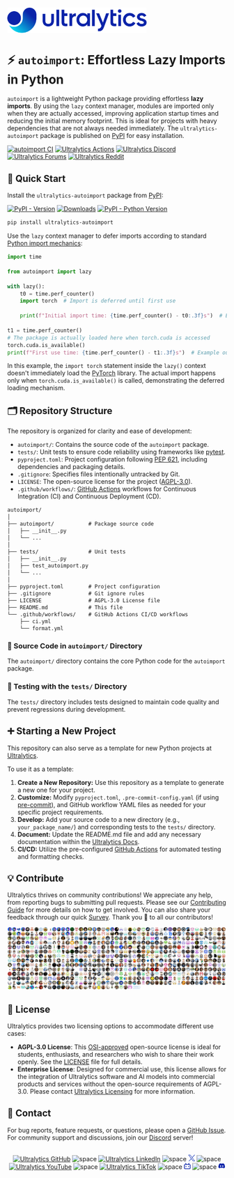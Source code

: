 <a href="https://www.ultralytics.com/"><img src="https://raw.githubusercontent.com/ultralytics/assets/main/logo/Ultralytics_Logotype_Original.svg" width="320" alt="Ultralytics logo"></a>

# ⚡️ `autoimport`: Effortless Lazy Imports in Python

`autoimport` is a lightweight Python package providing effortless **lazy imports**. By using the `lazy` context manager, modules are imported only when they are actually accessed, improving application startup times and reducing the initial memory footprint. This is ideal for projects with heavy dependencies that are not always needed immediately. The `ultralytics-autoimport` package is published on [PyPI](https://pypi.org/project/ultralytics-autoimport/) for easy installation.

[![autoimport CI](https://github.com/ultralytics/autoimport/actions/workflows/ci.yml/badge.svg)](https://github.com/ultralytics/autoimport/actions/workflows/ci.yml)
[![Ultralytics Actions](https://github.com/ultralytics/autoimport/actions/workflows/format.yml/badge.svg)](https://github.com/ultralytics/autoimport/actions/workflows/format.yml)
[![Ultralytics Discord](https://img.shields.io/discord/1089800235347353640?logo=discord&logoColor=white&label=Discord&color=blue)](https://discord.com/invite/ultralytics)
[![Ultralytics Forums](https://img.shields.io/discourse/users?server=https%3A%2F%2Fcommunity.ultralytics.com&logo=discourse&label=Forums&color=blue)](https://community.ultralytics.com/)
[![Ultralytics Reddit](https://img.shields.io/reddit/subreddit-subscribers/ultralytics?style=flat&logo=reddit&logoColor=white&label=Reddit&color=blue)](https://reddit.com/r/ultralytics)

## 🚀 Quick Start

Install the `ultralytics-autoimport` package from [PyPI](https://pypi.org/project/ultralytics-autoimport/):

[![PyPI - Version](https://img.shields.io/pypi/v/ultralytics-autoimport.svg)](https://pypi.org/project/ultralytics-autoimport/)
[![Downloads](https://static.pepy.tech/badge/ultralytics-autoimport)](https://www.pepy.tech/projects/ultralytics-autoimport)
[![PyPI - Python Version](https://img.shields.io/pypi/pyversions/ultralytics-autoimport.svg)](https://pypi.org/project/ultralytics-autoimport/)

```bash
pip install ultralytics-autoimport
```

Use the `lazy` context manager to defer imports according to standard [Python import mechanics](https://docs.python.org/3/reference/import.html):

```python
import time

from autoimport import lazy

with lazy():
    t0 = time.perf_counter()
    import torch  # Import is deferred until first use

    print(f"Initial import time: {time.perf_counter() - t0:.3f}s")  # Example output: 0.000s

t1 = time.perf_counter()
# The package is actually loaded here when torch.cuda is accessed
torch.cuda.is_available()
print(f"First use time: {time.perf_counter() - t1:.3f}s")  # Example output: 0.462s
```

In this example, the `import torch` statement inside the `lazy()` context doesn't immediately load the [PyTorch](https://pytorch.org/) library. The actual import happens only when `torch.cuda.is_available()` is called, demonstrating the deferred loading mechanism.

## 🗂 Repository Structure

The repository is organized for clarity and ease of development:

-   `autoimport/`: Contains the source code of the `autoimport` package.
-   `tests/`: Unit tests to ensure code reliability using frameworks like [pytest](https://docs.pytest.org/en/stable/).
-   `pyproject.toml`: Project configuration following [PEP 621](https://peps.python.org/pep-0621/), including dependencies and packaging details.
-   `.gitignore`: Specifies files intentionally untracked by Git.
-   `LICENSE`: The open-source license for the project ([AGPL-3.0](https://opensource.org/license/agpl-v3)).
-   `.github/workflows/`: [GitHub Actions](https://docs.github.com/en/actions) workflows for Continuous Integration (CI) and Continuous Deployment (CD).

```
autoimport/
│
├── autoimport/           # Package source code
│   ├── __init__.py
│   └── ...
│
├── tests/                # Unit tests
│   ├── __init__.py
│   ├── test_autoimport.py
│   └── ...
│
├── pyproject.toml        # Project configuration
├── .gitignore            # Git ignore rules
├── LICENSE               # AGPL-3.0 License file
├── README.md             # This file
└── .github/workflows/    # GitHub Actions CI/CD workflows
    ├── ci.yml
    └── format.yml
```

### 📂 Source Code in `autoimport/` Directory

The `autoimport/` directory contains the core Python code for the `autoimport` package.

### 🧪 Testing with the `tests/` Directory

The `tests/` directory includes tests designed to maintain code quality and prevent regressions during development.

## ➕ Starting a New Project

This repository can also serve as a template for new Python projects at [Ultralytics](https://www.ultralytics.com/).

To use it as a template:

1.  **Create a New Repository:** Use this repository as a template to generate a new one for your project.
2.  **Customize:** Modify `pyproject.toml`, `.pre-commit-config.yaml` (if using [pre-commit](https://pre-commit.com/)), and GitHub workflow YAML files as needed for your specific project requirements.
3.  **Develop:** Add your source code to a new directory (e.g., `your_package_name/`) and corresponding tests to the `tests/` directory.
4.  **Document:** Update the README.md file and add any necessary documentation within the [Ultralytics Docs](https://docs.ultralytics.com/).
5.  **CI/CD:** Utilize the pre-configured [GitHub Actions](https://docs.github.com/en/actions) for automated testing and formatting checks.

## 💡 Contribute

Ultralytics thrives on community contributions! We appreciate any help, from reporting bugs to submitting pull requests. Please see our [Contributing Guide](https://docs.ultralytics.com/help/contributing/) for more details on how to get involved. You can also share your feedback through our quick [Survey](https://www.ultralytics.com/survey?utm_source=github&utm_medium=social&utm_campaign=Survey). Thank you 🙏 to all our contributors!

[![Ultralytics open-source contributors](https://raw.githubusercontent.com/ultralytics/assets/main/im/image-contributors.png)](https://github.com/ultralytics/autoimport/graphs/contributors)

## 📄 License

Ultralytics provides two licensing options to accommodate different use cases:

-   **AGPL-3.0 License**: This [OSI-approved](https://opensource.org/license) open-source license is ideal for students, enthusiasts, and researchers who wish to share their work openly. See the [LICENSE](https://github.com/ultralytics/autoimport/blob/main/LICENSE) file for full details.
-   **Enterprise License**: Designed for commercial use, this license allows for the integration of Ultralytics software and AI models into commercial products and services without the open-source requirements of AGPL-3.0. Please contact [Ultralytics Licensing](https://www.ultralytics.com/license) for more information.

## 📮 Contact

For bug reports, feature requests, or questions, please open a [GitHub Issue](https://github.com/ultralytics/autoimport/issues). For community support and discussions, join our [Discord](https://discord.com/invite/ultralytics) server!

<br>
<div align="center">
  <a href="https://github.com/ultralytics"><img src="https://github.com/ultralytics/assets/raw/main/social/logo-social-github.png" width="3%" alt="Ultralytics GitHub"></a>
  <img src="https://github.com/ultralytics/assets/raw/main/social/logo-transparent.png" width="3%" alt="space">
  <a href="https://www.linkedin.com/company/ultralytics/"><img src="https://github.com/ultralytics/assets/raw/main/social/logo-social-linkedin.png" width="3%" alt="Ultralytics LinkedIn"></a>
  <img src="https://github.com/ultralytics/assets/raw/main/social/logo-transparent.png" width="3%" alt="space">
  <a href="https://twitter.com/ultralytics"><img src="https://github.com/ultralytics/assets/raw/main/social/logo-social-twitter.png" width="3%" alt="Ultralytics Twitter"></a>
  <img src="https://github.com/ultralytics/assets/raw/main/social/logo-transparent.png" width="3%" alt="space">
  <a href="https://youtube.com/ultralytics?sub_confirmation=1"><img src="https://github.com/ultralytics/assets/raw/main/social/logo-social-youtube.png" width="3%" alt="Ultralytics YouTube"></a>
  <img src="https://github.com/ultralytics/assets/raw/main/social/logo-transparent.png" width="3%" alt="space">
  <a href="https://www.tiktok.com/@ultralytics"><img src="https://github.com/ultralytics/assets/raw/main/social/logo-social-tiktok.png" width="3%" alt="Ultralytics TikTok"></a>
  <img src="https://github.com/ultralytics/assets/raw/main/social/logo-transparent.png" width="3%" alt="space">
  <a href="https://ultralytics.com/bilibili"><img src="https://github.com/ultralytics/assets/raw/main/social/logo-social-bilibili.png" width="3%" alt="Ultralytics BiliBili"></a>
  <img src="https://github.com/ultralytics/assets/raw/main/social/logo-transparent.png" width="3%" alt="space">
  <a href="https://discord.com/invite/ultralytics"><img src="https://github.com/ultralytics/assets/raw/main/social/logo-social-discord.png" width="3%" alt="Ultralytics Discord"></a>
</div>
